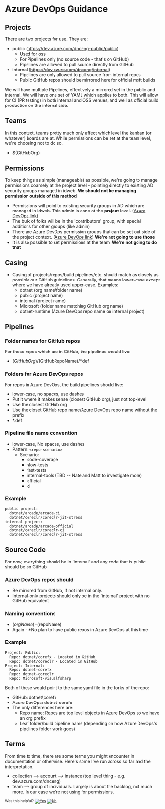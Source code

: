 # Azure DevOps Guidance

## Projects

There are two projects for use.  They are:

- public (https://dev.azure.com/dnceng-public/public)
  - Used for oss
  - For Pipelines only  (no source code - that's on GitHub)
  - Pipelines are allowed to pull source directly from GitHub
- internal  (https://dev.azure.com/dnceng/internal)
  - Pipelines are only allowed to pull source from internal repos
  - Public GitHub repos should be mirrored here for official msft builds

We will have multiple Pipelines, effectively a mirrored set in the public and internal. We will have one set of YAML which applies to both. This will allow for CI (PR testing) in both internal and OSS venues, and well as official build production on the internal side.

## Teams

In this context, teams pretty much only affect which level the kanban (or whatever) boards are at.  While permissions can be set at the team level, we're choosing not to do so.

- $(GitHubOrg)

## Permissions

To keep things as simple (manageable) as possible, we're going to manage permissions coarsely at the project level - pointing directly to existing AD security groups managed in idweb.  **We should not be managing permission outside of this method**

- Permissions will point to existing security groups in AD which are managed in idweb.  This admin is done at the **project** level.  ([Azure DevOps link](https://dev.azure.com/dnceng/internal/_admin/_security))
- The bulk of folks will be in the 'contributors' group, with special additions for other groups (like admin)
- There are Azure DevOps permission groups that can be set out side of the project context. ([Azure DevOps link](https://dev.azure.com/dnceng/_admin/_security))   **We're not going to use those**
- It is also possible to set permissions at the team.  **We're not going to do that**

## Casing

- Casing of projects/repos/build pipelines/etc. should match as closely as possible our GitHub guidelines.  Generally, that means lower-case except where we have already used upper-case.  Examples:
  - dotnet (org name/folder name)
  - public (project name)
  - internal (project name)
  - Microsoft (folder name matching GitHub org name)
  - dotnet-runtime (Azure DevOps repo name on internal project)

## Pipelines

### Folder names for GitHub repos

For those repos which are in GitHub, the pipelines should live:

- $(GitHubOrg)/$(GitHubRepoName)/*.def

### Folders for Azure DevOps repos

For repos in Azure DevOps, the build pipelines should live:

- lower-case, no spaces, use dashes
- Put it where it makes sense (closest GitHub org), just not top-level
- Use the closest GitHub org
- Use the closet GitHub repo name/Azure DevOps repo name without the prefix
- *.def

### Pipeline file name convention

- lower-case, No spaces, use dashes
- Pattern: `<repo-scenario>`
  - Scenario:
    - code-coverage
    - slow-tests
    - fast-tests
    - internal-tools (TBD -- Nate and Matt to investigate more)
    - official
    - ci

### Example

```TEXT
public project:
  dotnet/arcade/arcade-ci
  dotnet/coreclr/coreclr-jit-stress
internal project:
  dotnet/arcade/arcade-official
  dotnet/coreclr/coreclr-ci
  dotnet/coreclr/coreclr-jit-stress
```

## Source Code

For now, everything should be in 'internal' and any code that is public should be on GitHub

### Azure DevOps repos should

- Be mirrored from GitHub, if not internal only.
- Internal-only projects should only be in the 'internal' project with no GitHub equivalent

### Naming conventions

- $(orgName)-$(repoName)
- Again - *No plan to have public repos in Azure DevOps at this time

### Example

```TEXT
Project: Public:
  Repo: dotnet/corefx - Located in GitHub
  Repo: dotnet/coreclr - Located in GitHub
Project: Internal:
  Repo: dotnet-corefx
  Repo: dotnet-coreclr
  Repo: Microsoft-visualfsharp
```

Both of these would point to the same yaml file in the forks of the repo:

- GitHub: dotnet\corefx
- Azure DevOps: dotnet-corefx
- The only differences here are:
  - Repo name: Repos are top level objects in Azure DevOps so we have an org prefix
  - Leaf folder/build pipeline name (depending on how Azure DevOps's pipelines folder work goes)

## Terms

From time to time, there are some terms you might encounter in documentation or otherwise.  Here's some I've run across so far and the interpretation.

- collection --> account --> instance (top level thing - e.g. dev.azure.com/dnceng)
- team --> group of individuals.  Largely is about the backlog, not much more.  In our case we're not using for permissions.


<!-- Begin Generated Content: Doc Feedback -->
<sub>Was this helpful? [![Yes](https://helix.dot.net/f/ip/5?p=Documentation%5CAzureDevOps%5CAzureDevOpsGuidance.md)](https://helix.dot.net/f/p/5?p=Documentation%5CAzureDevOps%5CAzureDevOpsGuidance.md) [![No](https://helix.dot.net/f/in)](https://helix.dot.net/f/n/5?p=Documentation%5CAzureDevOps%5CAzureDevOpsGuidance.md)</sub>
<!-- End Generated Content-->
